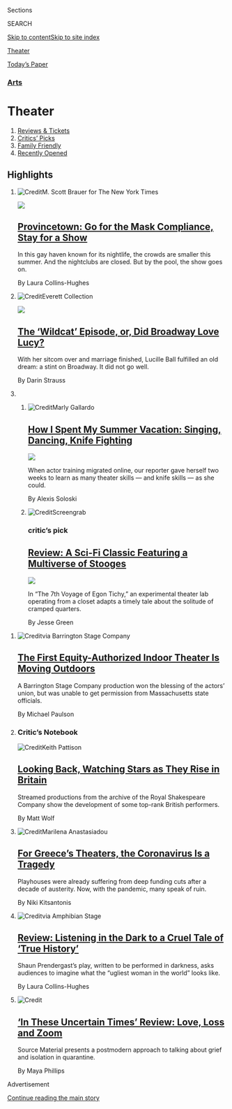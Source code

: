 <div id="app">

<div>

<div class="NYTAppHideMasthead css-zz1s19 e1suatyy0">

<div class="section css-ui9rw0 e1suatyy2">

<div class="css-11hrj97 er09x8g0">

<div class="css-6n7j50">

</div>

<span class="css-1dv1kvn">Sections</span>

<div class="css-10488qs">

<span class="css-1dv1kvn">SEARCH</span>

</div>

[Skip to content](#site-content)[Skip to site
index](#site-index)

</div>

<div id="masthead-section-label" class="css-1fnb9ct eaxe0e00">

[Theater](https://www.nytimes3xbfgragh.onion/section/theater)

</div>

<div class="css-10698na e1huz5gh0">

</div>

</div>

<div id="masthead-bar-one" class="section hasLinks css-15hmgas e1csuq9d3">

<div class="css-uqyvli e1csuq9d0">

</div>

<div class="css-1uqjmks e1csuq9d1">

</div>

<div class="css-9e9ivx">

[](https://myaccount.nytimes3xbfgragh.onion/auth/login?response_type=cookie&client_id=vi)

</div>

<div class="css-1bvtpon e1csuq9d2">

[Today’s
Paper](https://www.nytimes3xbfgragh.onion/section/todayspaper)

</div>

</div>

</div>

</div>

<div data-aria-hidden="false">

<div id="site-content" data-role="main">

<div id="collection-theater" class="section css-15h4p1b e9abtgs0">

<div class="css-1j21atc e1svk9qx1">

<div class="css-fmiefx e1svk9qx2">

<div class="css-1hk7r2m eu54l5x0">

<div id="sponsor-wrapper" class="css-7a1pgi eaca97t0" type="sponsor" hidden="">

<div id="sponsor-slug" class="css-1l4mleb eaca97t1" hidden="">

Supported by

</div>

[Continue reading the main
story](#after-sponsor)

<div id="sponsor" class="ad sponsor-wrapper" style="text-align:left;height:100%;display:block">

</div>

<div id="after-sponsor">

</div>

</div>

</div>

### <span class="css-hue6tr ezz4tcd1">[Arts](arts)</span>

</div>

<div class="css-nfcc9b e1svk9qx3">

<div class="css-vl9dhg e1svk9qx5">

<div class="css-1nrhkj6 e1svk9qx6">

# Theater

<div class="follow-button-placeholder" data-collection-id="">

</div>

</div>

</div>

</div>

</div>

1.  [Reviews & Tickets](/reviews/theater)
2.  [Critics’ Picks](/reviews/theater/critics-pick)
3.  [Family Friendly](/reviews/theater/family-friendly)
4.  [Recently
Opened](/reviews/theater/recently-opened)

<div class="css-4svvz1 ekkqrpp0">

<div id="collection-highlights-container" class="section css-18l1u7x e46isfb1">

<div class="css-gfgt40 ekkqrpp1">

## Highlights

1.  ![<span class="css-1nk1g0h e1oaj3zl2"><span class="css-1dv1kvn">Credit</span>M.
    Scott Brauer for The New York
    Times</span>](https://static01.graylady3jvrrxbe.onion/images/2020/08/01/arts/31ptown-7/31ptown-7-videoLarge.jpg)
    
    <div class="css-10wtrbd">
    
    <div class="css-1dqkjed">
    
    [![](https://static01.graylady3jvrrxbe.onion/images/2020/08/01/arts/31ptown-7/31ptown-7-thumbStandard.jpg)](/2020/07/31/theater/provincetown-nightlife-coronavirus.html)
    
    </div>
    
    ## [Provincetown: Go for the Mask Compliance, Stay for a Show](/2020/07/31/theater/provincetown-nightlife-coronavirus.html)
    
    In this gay haven known for its nightlife, the crowds are smaller
    this summer. And the nightclubs are closed. But by the pool, the
    show goes
    on.
    
    <span class="css-me3p27"></span><span class="css-1dydysp e4e4i5l3"></span><span class="css-9voj2j">By
    <span class="css-1baulvz last-byline" itemprop="name">Laura
    Collins-Hughes</span></span>
    
    </div>

2.  ![<span class="css-1nk1g0h e1oaj3zl2"><span class="css-1dv1kvn">Credit</span>Everett
    Collection</span>](https://static01.graylady3jvrrxbe.onion/images/2020/08/02/arts/02wildcat-1/02wildcat-1-jumbo.jpg)
    
    <div class="css-10wtrbd">
    
    <div class="css-1dqkjed">
    
    [![](https://static01.graylady3jvrrxbe.onion/images/2020/08/02/arts/02wildcat-1/02wildcat-1-thumbStandard.jpg)](/2020/07/31/theater/lucille-ball-wildcat.html)
    
    </div>
    
    ## [The ‘Wildcat’ Episode, or, Did Broadway Love Lucy?](/2020/07/31/theater/lucille-ball-wildcat.html)
    
    With her sitcom over and marriage finished, Lucille Ball fulfilled
    an old dream: a stint on Broadway. It did not go
    well.
    
    <span class="css-me3p27"></span><span class="css-1dydysp e4e4i5l3"></span><span class="css-9voj2j">By
    <span class="css-1baulvz last-byline" itemprop="name">Darin
    Strauss</span></span>
    
    </div>

3.  1.  ![<span class="css-1nk1g0h e1oaj3zl2"><span class="css-1dv1kvn">Credit</span>Marly
        Gallardo</span>](https://static01.graylady3jvrrxbe.onion/images/2020/07/31/arts/31Theater-Skils-Illo/31Theater-Skils-Illo-videoLarge.jpg)
        
        <div class="css-10wtrbd">
        
        ## [How I Spent My Summer Vacation: Singing, Dancing, Knife Fighting](/2020/07/30/theater/theater-classes-at-home.html)
        
        <div class="css-ajkwsy">
        
        [![](https://static01.graylady3jvrrxbe.onion/images/2020/07/31/arts/31Theater-Skils-Illo/31Theater-Skils-Illo-thumbStandard-v2.jpg)](/2020/07/30/theater/theater-classes-at-home.html)
        
        </div>
        
        When actor training migrated online, our reporter gave herself
        two weeks to learn as many theater skills — and knife skills —
        as she
        could.
        
        <span class="css-me3p27"></span><span class="css-1dydysp e4e4i5l3"></span><span class="css-9voj2j">By
        <span class="css-1baulvz last-byline" itemprop="name">Alexis
        Soloski</span></span>
        
        </div>
    
    2.  ![<span class="css-1nk1g0h e1oaj3zl2"><span class="css-1dv1kvn">Credit</span>Screengrab</span>](https://static01.graylady3jvrrxbe.onion/images/2020/08/01/arts/31egon-tichy-1/31egon-tichy-1-videoLarge.jpg)
        
        <div class="css-10wtrbd">
        
        ### critic’s pick
        
        ## [Review: A Sci-Fi Classic Featuring a Multiverse of Stooges](/2020/07/31/theater/the-7th-voyage-of-egon-tichy-review.html)
        
        <div class="css-ajkwsy">
        
        [![](https://static01.graylady3jvrrxbe.onion/images/2020/08/01/arts/31egon-tichy-1/merlin_175151520_9b8a98e8-4844-4642-a435-ab9b0f71be1d-thumbStandard.jpg)](/2020/07/31/theater/the-7th-voyage-of-egon-tichy-review.html)
        
        </div>
        
        In “The 7th Voyage of Egon Tichy,” an experimental theater lab
        operating from a closet adapts a timely tale about the solitude
        of cramped
        quarters.
        
        <span class="css-me3p27"></span><span class="css-1dydysp e4e4i5l3"></span><span class="css-9voj2j">By
        <span class="css-1baulvz last-byline" itemprop="name">Jesse
        Green</span></span>
        
        </div>

</div>

<div class="css-1xdhyk6 e46isfb0">

<div class="css-zk12ih ef6si7p0">

1.  ![<span class="css-1hhnwbi e1oaj3zl2"><span class="css-1dv1kvn">Credit</span>via
    Barrington Stage
    Company</span>](https://static01.graylady3jvrrxbe.onion/images/2020/08/01/arts/30berkshires-1/30berkshires-1-videoLarge.jpg)
    
    <div class="css-10wtrbd">
    
    ## [The First Equity-Authorized Indoor Theater Is Moving Outdoors](/2020/07/30/theater/the-first-equity-authorized-indoor-theater-is-moving-outdoors.html)
    
    A Barrington Stage Company production won the blessing of the
    actors’ union, but was unable to get permission from Massachusetts
    state
    officials.
    
    <span class="css-me3p27"></span><span class="css-1dydysp e4e4i5l3"></span><span class="css-9voj2j">By
    <span class="css-1baulvz last-byline" itemprop="name">Michael
    Paulson</span></span>
    
    </div>

2.  ### Critic’s Notebook
    
    ![<span class="css-1hhnwbi e1oaj3zl2"><span class="css-1dv1kvn">Credit</span>Keith
    Pattison</span>](https://static01.graylady3jvrrxbe.onion/images/2020/07/30/arts/30londontheater1/merlin_175043616_18a2d694-efbd-4628-a6ec-f5b4a0b01764-videoLarge.jpg)
    
    <div class="css-10wtrbd">
    
    ## [Looking Back, Watching Stars as They Rise in Britain](/2020/07/30/theater/patsy-ferran-michelle-terry-lucian-msamati.html)
    
    Streamed productions from the archive of the Royal Shakespeare
    Company show the development of some top-rank British
    performers.
    
    <span class="css-me3p27"></span><span class="css-1dydysp e4e4i5l3"></span><span class="css-9voj2j">By
    <span class="css-1baulvz last-byline" itemprop="name">Matt
    Wolf</span></span>
    
    </div>

3.  ![<span class="css-1hhnwbi e1oaj3zl2"><span class="css-1dv1kvn">Credit</span>Marilena
    Anastasiadou</span>](https://static01.graylady3jvrrxbe.onion/images/2020/07/29/arts/29greek-theate7/29greek-theate7-videoLarge-v2.jpg)
    
    <div class="css-10wtrbd">
    
    ## [For Greece’s Theaters, the Coronavirus Is a Tragedy](/2020/07/30/theater/greece-theater-austerity-coronavirus.html)
    
    Playhouses were already suffering from deep funding cuts after a
    decade of austerity. Now, with the pandemic, many speak of
    ruin.
    
    <span class="css-me3p27"></span><span class="css-1dydysp e4e4i5l3"></span><span class="css-9voj2j">By
    <span class="css-1baulvz last-byline" itemprop="name">Niki
    Kitsantonis</span></span>
    
    </div>

4.  ![<span class="css-1hhnwbi e1oaj3zl2"><span class="css-1dv1kvn">Credit</span>via
    Amphibian
    Stage</span>](https://static01.graylady3jvrrxbe.onion/images/2020/07/28/arts/27julia-pastrana-1/27julia-pastrana-1-videoLarge.jpg)
    
    <div class="css-10wtrbd">
    
    ## [Review: Listening in the Dark to a Cruel Tale of ‘True History’](/2020/07/27/theater/true-history-julia-pastrana-review.html)
    
    Shaun Prendergast’s play, written to be performed in darkness, asks
    audiences to imagine what the “ugliest woman in the world” looks
    like.
    
    <span class="css-me3p27"></span><span class="css-1dydysp e4e4i5l3"></span><span class="css-9voj2j">By
    <span class="css-1baulvz last-byline" itemprop="name">Laura
    Collins-Hughes</span></span>
    
    </div>

5.  ![<span class="css-1hhnwbi e1oaj3zl2"><span class="css-1dv1kvn">Credit</span></span>](https://static01.graylady3jvrrxbe.onion/images/2020/07/26/arts/26uncertain/26uncertain-videoLarge.jpg)
    
    <div class="css-10wtrbd">
    
    ## [‘In These Uncertain Times’ Review: Love, Loss and Zoom](/2020/07/26/theater/in-these-uncertain-times-review.html)
    
    Source Material presents a postmodern approach to talking about
    grief and isolation in
    quarantine.
    
    <span class="css-me3p27"></span><span class="css-1dydysp e4e4i5l3"></span><span class="css-9voj2j">By
    <span class="css-1baulvz last-byline" itemprop="name">Maya
    Phillips</span></span>
    
    </div>

</div>

</div>

</div>

<div id="mid1-wrapper" class="css-1mn4oms eaca97t0" type="rank">

<div id="mid1-slug" class="css-1tag3rd eaca97t1">

Advertisement

</div>

[Continue reading the main
story](#after-mid1)

<div id="mid1" class="ad mid1-wrapper" style="text-align:center;height:100%;display:block">

</div>

<div id="after-mid1">

</div>

</div>

</div>

<div class="css-185go5a e1o5byef0">

<div class="css-15cbhtu">

  - [Latest](#stream-panel)
  - <span class="css-6n7j50">Search</span>
    <div class="control">
    <div class="label-container css-1dv1kvn">
    Search
    </div>
    <div class="css-wm4t3d">
    **<span id="clear-search-input" class="css-1dv1kvn">Clear this text
    input</span>
    </div>
    </div>
    <span class="css-1iovbfw"></span>

<div id="stream-panel" class="section css-8msx5b e1jz0cab1">

<div class="css-13mho3u">

1.  
    
    <div class="css-1cp3ece">
    
    <div class="css-1l4spti">
    
    [](/2020/07/30/theater/streaming-theater-online.html)
    
    <div class="css-79elbk">
    
    ![](https://static01.graylady3jvrrxbe.onion/images/2020/08/01/arts/31streaming-theater-2/31streaming-theater-2-thumbWide.jpg?quality=75&auto=webp&disable=upscale)
    
    </div>
    
    ## Appointment Theater, Coming to a Screen Near You
    
    A roundup of streaming theater: almost naked, kind of sacred, sort
    of mysterious and more.
    
    <div class="css-1nqbnmb ea5icrr0">
    
    By <span class="css-1n7hynb">Elisabeth
    Vincentelli</span>
    
    </div>
    
    </div>
    
    <div class="css-1lc2l26 e1xfvim33">
    
    </div>
    
    </div>

2.  
    
    <div class="css-1cp3ece">
    
    <div class="css-1l4spti">
    
    [](/2020/07/30/arts/things-to-do-weekend-coronavirus.html)
    
    <div class="css-79elbk">
    
    ![](https://static01.graylady3jvrrxbe.onion/images/2020/07/30/arts/30wkd-arts-roundup-pop/30wkd-arts-roundup-pop-thumbWide-v3.jpg?quality=75&auto=webp&disable=upscale)
    
    </div>
    
    ### <span class="css-m70j1g">Weekend Roundup</span>
    
    ## 7 Things to Do This Weekend
    
    How can you get your cultural fix when many arts institutions remain
    closed? Our writers offer suggestions for what to listen to and
    watch.
    
    <div class="css-1nqbnmb ea5icrr0">
    
    </div>
    
    </div>
    
    <div class="css-1lc2l26 e1xfvim33">
    
    </div>
    
    </div>

3.  
    
    <div class="css-1cp3ece">
    
    <div class="css-1l4spti">
    
    [](/2020/07/28/arts/alan-menken-egot.html)
    
    <div class="css-79elbk">
    
    ![](https://static01.graylady3jvrrxbe.onion/images/2020/07/28/multimedia/28xp-menken1/28xp-menken1-thumbWide.jpg?quality=75&auto=webp&disable=upscale)
    
    </div>
    
    ## With Daytime Emmy, Alan Menken Joins the Elite EGOT Club
    
    Mr. Menken, the decorated songwriter and composer behind “Beauty and
    the Beast” and “The Little Mermaid,” completed his EGOT
    qualifications with his work on a Disney Channel series.
    
    <div class="css-1nqbnmb ea5icrr0">
    
    By <span class="css-1n7hynb">Aimee
    Ortiz</span>
    
    </div>
    
    </div>
    
    <div class="css-1lc2l26 e1xfvim33">
    
    </div>
    
    </div>

4.  
    
    <div class="css-1cp3ece">
    
    <div class="css-1l4spti">
    
    [](/2020/07/26/theater/the-persians-review-aeschylus.html)
    
    <div class="css-79elbk">
    
    ![](https://static01.graylady3jvrrxbe.onion/images/2020/07/27/arts/26the-persians/26the-persians-thumbWide.jpg?quality=75&auto=webp&disable=upscale)
    
    </div>
    
    ### <span class="css-m70j1g">Critic’s Pick</span>
    
    ## ‘The Persians’ Review: Aeschylus’s Ancient Portrait of Defeat
    
    This staging by the National Theater of Greece was broadcast live on
    Saturday from the amphitheater of Epidaurus.
    
    <div class="css-1nqbnmb ea5icrr0">
    
    By <span class="css-1n7hynb">Elisabeth
    Vincentelli</span>
    
    </div>
    
    </div>
    
    <div class="css-1lc2l26 e1xfvim33">
    
    </div>
    
    </div>

5.  
    
    <div class="css-1cp3ece">
    
    <div class="css-1l4spti">
    
    [](/2020/07/23/theater/west-end-london-virus.html)
    
    <div class="css-79elbk">
    
    ![](https://static01.graylady3jvrrxbe.onion/images/2020/07/25/arts/23westend-return11/merlin_174869232_467357d1-f363-46b7-a6b9-374d8015d03e-thumbWide.jpg?quality=75&auto=webp&disable=upscale)
    
    </div>
    
    ## London’s West End Comes Out of Lockdown. For an Afternoon.
    
    On Thursday, 640 theatergoers attended the first West End
    performance since March. But some producers say further shows are
    unlikely until social distancing ends.
    
    <div class="css-1nqbnmb ea5icrr0">
    
    By <span class="css-1n7hynb">Alex
    Marshall</span>
    
    </div>
    
    </div>
    
    <div class="css-1lc2l26 e1xfvim33">
    
    </div>
    
    </div>

6.  
    
    <div class="css-1cp3ece">
    
    <div class="css-1l4spti">
    
    [](/2020/07/23/arts/things-to-do-weekend-coronavirus.html)
    
    <div class="css-79elbk">
    
    ![](https://static01.graylady3jvrrxbe.onion/images/2020/07/23/arts/23wkd-arts-roundup-art/23wkd-arts-roundup-art-thumbWide.jpg?quality=75&auto=webp&disable=upscale)
    
    </div>
    
    ### <span class="css-m70j1g">Weekend Arts Roundup</span>
    
    ## 8 Things to Do This Weekend
    
    How can you get your cultural fix when many arts institutions remain
    closed? Our writers offer suggestions for what to listen to, read
    and
    watch.
    
    <div class="css-1nqbnmb ea5icrr0">
    
    </div>
    
    </div>
    
    <div class="css-1lc2l26 e1xfvim33">
    
    </div>
    
    </div>

7.  
    
    <div class="css-1cp3ece">
    
    <div class="css-1l4spti">
    
    [](/2020/07/23/theater/finish-the-fight-suffrage-centennial-performance.html)
    
    <div class="css-79elbk">
    
    ![](https://static01.graylady3jvrrxbe.onion/images/2020/07/22/multimedia/22suffrage-theater-03/22suffrage-theater-03-thumbWide.jpg?quality=75&auto=webp&disable=upscale)
    
    </div>
    
    ## ‘Finish the Fight’: A Special Digital Theater Performance Celebrates 100 Years of Women’s Right to Vote
    
    Join The New York Times for an original play from some of the
    brightest young voices working today.
    
    <div class="css-1nqbnmb ea5icrr0">
    
    By <span class="css-1n7hynb">The New York
    Times</span>
    
    </div>
    
    </div>
    
    <div class="css-1lc2l26 e1xfvim33">
    
    </div>
    
    </div>

8.  
    
    <div class="css-1cp3ece">
    
    <div class="css-1l4spti">
    
    [](/2020/07/23/theater/manual-cinema-puppets-retrospective.html)
    
    <div class="css-79elbk">
    
    ![](https://static01.graylady3jvrrxbe.onion/images/2020/07/26/arts/26manual-1/26manual-1-thumbWide.jpg?quality=75&auto=webp&disable=upscale)
    
    </div>
    
    ## A Decade of Puppets in Organized Chaos
    
    Manual Cinema, a Chicago arts collective, is highlighting four of
    its productions — vivacious hybrids of film and theater — in a
    virtual retrospective.
    
    <div class="css-1nqbnmb ea5icrr0">
    
    By <span class="css-1n7hynb">Nancy
    Coleman</span>
    
    </div>
    
    </div>
    
    <div class="css-1lc2l26 e1xfvim33">
    
    </div>
    
    </div>

9.  
    
    <div class="css-1cp3ece">
    
    <div class="css-1l4spti">
    
    [](/2020/07/23/theater/german-theater-post-lockdown.html)
    
    <div class="css-79elbk">
    
    ![](https://static01.graylady3jvrrxbe.onion/images/2020/07/23/arts/23MUNICHTHEATER01/merlin_174796362_55a804cc-5e52-46e9-a39d-576895acb8d8-thumbWide.jpg?quality=75&auto=webp&disable=upscale)
    
    </div>
    
    ### <span class="css-m70j1g">Theater Review</span>
    
    ## On Newly Reopened German Stages, Villainous Women Abound
    
    Theaters in Stuttgart, Munich and Leipzig are back to regular
    programming, and with it numerous depictions of female tyrants and
    murderers.
    
    <div class="css-1nqbnmb ea5icrr0">
    
    By <span class="css-1n7hynb">A. J.
    Goldmann</span>
    
    </div>
    
    </div>
    
    <div class="css-1lc2l26 e1xfvim33">
    
    </div>
    
    </div>

10. 
    
    <div class="css-1cp3ece">
    
    <div class="css-1l4spti">
    
    [](/2020/07/22/arts/television/phyllis-somerville-dead.html)
    
    <div class="css-79elbk">
    
    ![](https://static01.graylady3jvrrxbe.onion/images/2020/07/26/obituaries/26Somerville-obit1/Somerville-1-thumbWide.jpg?quality=75&auto=webp&disable=upscale)
    
    </div>
    
    ## Phyllis Somerville, Busy Stage and Screen Actress, Dies at 76
    
    She specialized in supporting roles, including an attention-getting
    recurring character in “The Big C.”
    
    <div class="css-1nqbnmb ea5icrr0">
    
    By <span class="css-1n7hynb">Neil Genzlinger</span>
    
    </div>
    
    </div>
    
    <div class="css-1lc2l26 e1xfvim33">
    
    </div>
    
    </div>

<div class="css-13mho3u">

<div class="css-1t62hi8">

<div class="css-1stvaey">

Show
More

<div>

<div style="border:0;clip:rect(0 0 0 0);height:1px;margin:-1px;overflow:hidden;white-space:nowrap;padding:0;width:1px;position:absolute" data-role="log" data-aria-live="assertive">

</div>

<div style="border:0;clip:rect(0 0 0 0);height:1px;margin:-1px;overflow:hidden;white-space:nowrap;padding:0;width:1px;position:absolute" data-role="log" data-aria-live="assertive">

</div>

<div style="border:0;clip:rect(0 0 0 0);height:1px;margin:-1px;overflow:hidden;white-space:nowrap;padding:0;width:1px;position:absolute" data-role="log" data-aria-live="polite">

</div>

<div style="border:0;clip:rect(0 0 0 0);height:1px;margin:-1px;overflow:hidden;white-space:nowrap;padding:0;width:1px;position:absolute" data-role="log" data-aria-live="polite">

</div>

</div>

</div>

</div>

</div>

</div>

<div class="css-g6hk37 supplemental">

<div id="mid2-wrapper" class="css-10wkyv7 eaca97t0" type="lede">

<div id="mid2-slug" class="css-1tag3rd eaca97t1">

Advertisement

</div>

[Continue reading the main
story](#after-mid2)

<div id="mid2" class="ad mid2-wrapper" style="text-align:center;height:100%;display:block;min-height:250px">

</div>

<div id="after-mid2">

</div>

</div>

## Follow Us

<div class="module-body">

  - [**<span data-aria-hidden="true">@hellerNYT</span><span class="css-1dv1kvn">twitter
    page for
    @hellerNYT</span>](https://twitter.com/hellerNYT)
  - [**<span data-aria-hidden="true">@MichaelPaulson</span><span class="css-1dv1kvn">twitter
    page for
    @MichaelPaulson</span>](https://twitter.com/MichaelPaulson)
  - [**<span data-aria-hidden="true">nytimestheater</span><span class="css-1dv1kvn">facebook
    page for
    nytimestheater</span>](https://www.facebookcorewwwi.onion/nytimestheater)
  - [**<span data-aria-hidden="true">@nytimestheater</span><span class="css-1dv1kvn">twitter
    page for
    @nytimestheater</span>](https://twitter.com/nytimestheater)
  - [**<span data-aria-hidden="true">@nytimesarts</span><span class="css-1dv1kvn">twitter
    page for @nytimesarts</span>](https://twitter.com/nytimesarts)

</div>

<div id="mktg-wrapper" class="css-oxle51 eaca97t0" type="mktg">

<div id="mktg-slug" class="css-1tag3rd eaca97t1">

Advertisement

</div>

[Continue reading the main
story](#after-mktg)

<div id="mktg" class="ad mktg-wrapper" style="text-align:center;height:100%;display:block">

</div>

<div id="after-mktg">

</div>

</div>

## Sign Up for the Theater Update Newsletter

<div class="css-hftqp3">

Stay on top of the top-grossing Broadway shows, recent reviews, Critics’
Picks and more.

</div>

[SIGN UP](/newsletters/signup/CU)

</div>

</div>

</div>

</div>

</div>

</div>

## Site Index

<div>

</div>

## Site Information Navigation

  - [© <span>2020</span> <span>The New York Times
    Company</span>](https://help.nytimes3xbfgragh.onion/hc/en-us/articles/115014792127-Copyright-notice)

<!-- end list -->

  - [NYTCo](https://www.nytco.com/)
  - [Contact
    Us](https://help.nytimes3xbfgragh.onion/hc/en-us/articles/115015385887-Contact-Us)
  - [Work with us](https://www.nytco.com/careers/)
  - [Advertise](https://nytmediakit.com/)
  - [T Brand Studio](http://www.tbrandstudio.com/)
  - [Your Ad
    Choices](https://www.nytimes3xbfgragh.onion/privacy/cookie-policy#how-do-i-manage-trackers)
  - [Privacy](https://www.nytimes3xbfgragh.onion/privacy)
  - [Terms of
    Service](https://help.nytimes3xbfgragh.onion/hc/en-us/articles/115014893428-Terms-of-service)
  - [Terms of
    Sale](https://help.nytimes3xbfgragh.onion/hc/en-us/articles/115014893968-Terms-of-sale)
  - [Site
    Map](https://spiderbites.nytimes3xbfgragh.onion)
  - [Help](https://help.nytimes3xbfgragh.onion/hc/en-us)
  - [Subscriptions](https://www.nytimes3xbfgragh.onion/subscription?campaignId=37WXW)

</div>

</div>
